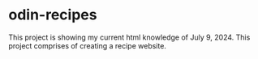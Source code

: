 # odin-recipes
This project is showing my current html knowledge of July 9, 2024.
This project comprises of creating a recipe website.